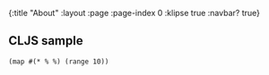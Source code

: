 {:title "About"
 :layout :page
 :page-index 0
 :klipse true
 :navbar? true}

## CLJS sample

```klipse-cljs
(map #(* % %) (range 10))
```